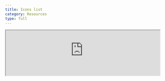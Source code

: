 ```yaml
---
title: Icons list
category: Resources
type: full
---
```


<iframe class="iconsSite" src="https://intellij-icons.jetbrains.design" width="100%"></iframe>
